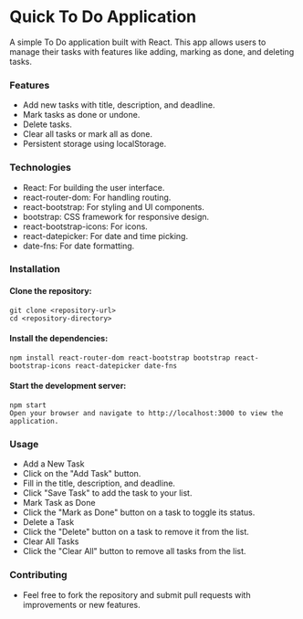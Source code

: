 # Quick To Do Application
A simple To Do application built with React. This app allows users to manage their tasks with features like adding, marking as done, and deleting tasks.

### Features
- Add new tasks with title, description, and deadline.
- Mark tasks as done or undone.
- Delete tasks.
- Clear all tasks or mark all as done.
- Persistent storage using localStorage.

### Technologies
- React: For building the user interface.
- react-router-dom: For handling routing.
- react-bootstrap: For styling and UI components.
- bootstrap: CSS framework for responsive design.
- react-bootstrap-icons: For icons.
- react-datepicker: For date and time picking.
- date-fns: For date formatting.

### Installation
#### Clone the repository:
```
git clone <repository-url>
cd <repository-directory>
```
#### Install the dependencies:
```
npm install react-router-dom react-bootstrap bootstrap react-bootstrap-icons react-datepicker date-fns
```
#### Start the development server:
```
npm start
Open your browser and navigate to http://localhost:3000 to view the application.
```
### Usage
- Add a New Task
- Click on the "Add Task" button.
- Fill in the title, description, and deadline.
- Click "Save Task" to add the task to your list.
- Mark Task as Done
- Click the "Mark as Done" button on a task to toggle its status.
- Delete a Task
- Click the "Delete" button on a task to remove it from the list.
- Clear All Tasks
- Click the "Clear All" button to remove all tasks from the list.

### Contributing
- Feel free to fork the repository and submit pull requests with improvements or new features.
